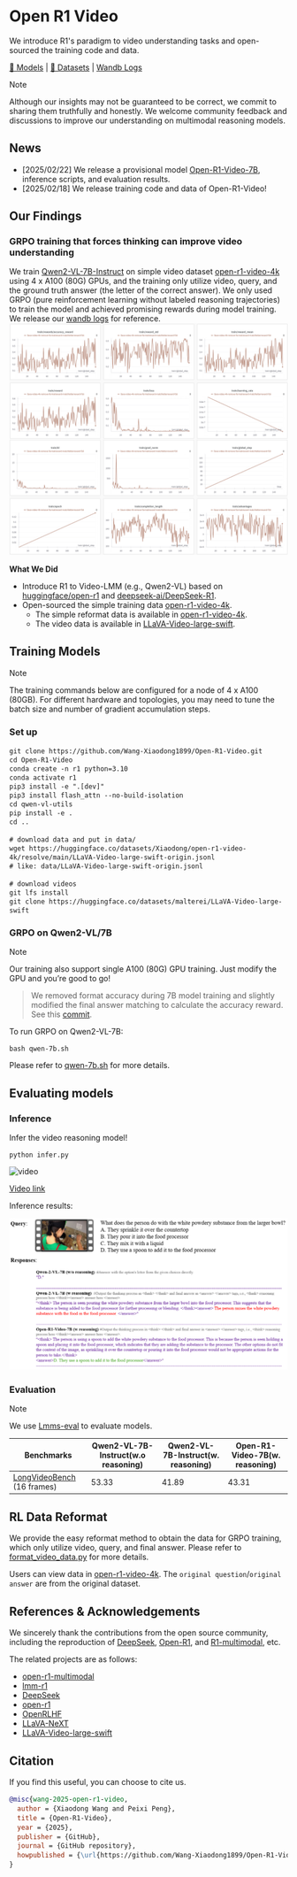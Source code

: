 # Open R1 Video

We introduce R1's paradigm to video understanding tasks and open-sourced the training code and data.

[🤗 Models](https://huggingface.co/Xiaodong/Open-R1-Video-7B) | [🤗 Datasets](https://huggingface.co/datasets/Xiaodong/open-r1-video-4k) | [Wandb Logs](https://wandb.ai/xiaodongwang/Qwen2-VL-7B-Video-GRPO/runs/mb6ued4m?nw=nwuserxiaodongwang)

> [!NOTE] 
> Although our insights may not be guaranteed to be correct, we commit to sharing them truthfully and honestly. We welcome community feedback and discussions to improve our understanding on multimodal reasoning models.

## News
- [2025/02/22] We release a provisional model [Open-R1-Video-7B](https://huggingface.co/Xiaodong/Open-R1-Video-7B), inference scripts, and evaluation results.
- [2025/02/18] We release training code and data of Open-R1-Video!

## Our Findings
### GRPO training that forces thinking can improve video understanding
We train [Qwen2-VL-7B-Instruct](https://huggingface.co/Qwen/Qwen2-VL-7B-Instruct) on simple video dataset [open-r1-video-4k](https://huggingface.co/datasets/Xiaodong/open-r1-video-4k) using 4 x A100 (80G) GPUs, and the training only utilize video, query, and the ground truth answer (the letter of the correct answer). We only used GRPO (pure reinforcement learning without labeled reasoning trajectories) to train the model and achieved promising rewards during model training. We release our [wandb logs](https://wandb.ai/xiaodongwang/Qwen2-VL-7B-Video-GRPO/runs/mb6ued4m?nw=nwuserxiaodongwang) for reference.
![image](assets/log.png)

**What We Did**
- Introduce R1 to Video-LMM (e.g., Qwen2-VL) based on [huggingface/open-r1](https://github.com/huggingface/open-r1) and [deepseek-ai/DeepSeek-R1](https://github.com/deepseek-ai/DeepSeek-R1). 
- Open-sourced the simple training data [open-r1-video-4k](https://huggingface.co/datasets/Xiaodong/open-r1-video-4k).
  - The simple reformat data is available in [open-r1-video-4k](https://huggingface.co/datasets/Xiaodong/open-r1-video-4k).
  - The video data is available in [LLaVA-Video-large-swift](https://huggingface.co/datasets/malterei/LLaVA-Video-large-swift).



## Training Models

> [!NOTE]
> The training commands below are configured for a node of 4 x A100 (80GB). For different hardware and topologies, you may need to tune the batch size and number of gradient accumulation steps.

### Set up
```
git clone https://github.com/Wang-Xiaodong1899/Open-R1-Video.git
cd Open-R1-Video
conda create -n r1 python=3.10
conda activate r1
pip3 install -e ".[dev]"
pip3 install flash_attn --no-build-isolation
cd qwen-vl-utils
pip install -e .
cd ..

# download data and put in data/
wget https://huggingface.co/datasets/Xiaodong/open-r1-video-4k/resolve/main/LLaVA-Video-large-swift-origin.jsonl
# like: data/LLaVA-Video-large-swift-origin.jsonl

# download videos
git lfs install
git clone https://huggingface.co/datasets/malterei/LLaVA-Video-large-swift

```


### GRPO on Qwen2-VL/7B
> [!NOTE] 
> Our training also support single A100 (80G) GPU training. Just modify the GPU and you’re good to go!

> We removed format accuracy during 7B model training and slightly modified the final answer matching to calculate the accuracy reward. See this [commit](https://github.com/Wang-Xiaodong1899/Open-R1-Video/commit/2679e082aaf608fd167a0ad5e6f2afb4f548e25f#diff-d6985fa15a3c7864e723ebd4c04bfdc2f13c5e87af36f87d656e32666f8e0eeb).

To run GRPO on Qwen2-VL-7B:

```
bash qwen-7b.sh
```

Please refer to [qwen-7b.sh](qwen-7b.sh) for more details.


## Evaluating models

### Inference

Infer the video reasoning model!
```
python infer.py
```


![video](assets/split_5.gif)

[Video link](https://youtu.be/2evryGv-oZ4)

Inference results:

![image](assets/sample.png)

### Evaluation

> [!NOTE] 
> We use [Lmms-eval](https://github.com/EvolvingLMMs-Lab/lmms-eval) to evaluate models.


| Benchmarks                | Qwen2-VL-7B-Instruct(w.o reasoning) | Qwen2-VL-7B-Instruct(w. reasoning) | Open-R1-Video-7B(w. reasoning)  |
|---------------------------|-------------------------------------|------------------------------------|---------------------------------|
| [LongVideoBench](https://longvideobench.github.io/) (16 frames) | 53.33                               | 41.89                              | 43.31                           |


## RL Data Reformat

We provide the easy reformat method to obtain the data for GRPO training, which only utilize video, query, and final answer. Please refer to [format_video_data.py](scripts/format_video_data.py) for more details.

Users can view data in [open-r1-video-4k](https://huggingface.co/datasets/Xiaodong/open-r1-video-4k). The `original question`/`original answer` are from the original dataset.

## References & Acknowledgements
We sincerely thank the contributions from the open source community, including the reproduction of [DeepSeek](https://github.com/deepseek-ai/DeepSeek-R1), [Open-R1](https://github.com/huggingface/open-r1), and [R1-multimodal](https://github.com/EvolvingLMMs-Lab/open-r1-multimodal), etc.

The related projects are as follows:
- [open-r1-multimodal](https://github.com/EvolvingLMMs-Lab/open-r1-multimodal)
- [lmm-r1](https://github.com/TideDra/lmm-r1)
- [DeepSeek](https://github.com/deepseek-ai/DeepSeek-R1) 
- [open-r1](https://github.com/huggingface/open-r1)
- [OpenRLHF](https://github.com/OpenRLHF/OpenRLHF)
- [LLaVA-NeXT](https://github.com/LLaVA-VL/LLaVA-NeXT)
- [LLaVA-Video-large-swift](https://huggingface.co/datasets/malterei/LLaVA-Video-large-swift)

## Citation
If you find this useful, you can choose to cite us.

```bibtex
@misc{wang-2025-open-r1-video,
  author = {Xiaodong Wang and Peixi Peng},
  title = {Open-R1-Video},
  year = {2025},
  publisher = {GitHub},
  journal = {GitHub repository},
  howpublished = {\url{https://github.com/Wang-Xiaodong1899/Open-R1-Video}}
}
```